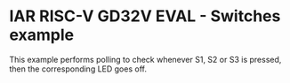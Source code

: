 # IAR RISC-V GD32V EVAL - Switches example

This example performs polling to check whenever S1, S2 or S3 is pressed, then the corresponding LED goes off.

